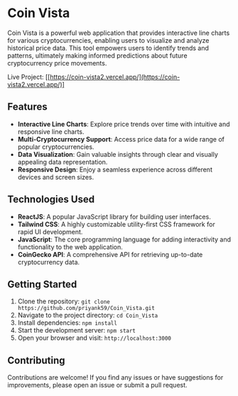 # Coin Vista

Coin Vista is a powerful web application that provides interactive line charts for various cryptocurrencies, enabling users to visualize and analyze historical price data. This tool empowers users to identify trends and patterns, ultimately making informed predictions about future cryptocurrency price movements.


Live Project: [[https://coin-vista2.vercel.app/](https://coin-vista2.vercel.app/)]

## Features

- **Interactive Line Charts**: Explore price trends over time with intuitive and responsive line charts.
- **Multi-Cryptocurrency Support**: Access price data for a wide range of popular cryptocurrencies.
- **Data Visualization**: Gain valuable insights through clear and visually appealing data representation.
- **Responsive Design**: Enjoy a seamless experience across different devices and screen sizes.

## Technologies Used

- **ReactJS**: A popular JavaScript library for building user interfaces.
- **Tailwind CSS**: A highly customizable utility-first CSS framework for rapid UI development.
- **JavaScript**: The core programming language for adding interactivity and functionality to the web application.
- **CoinGecko API**: A comprehensive API for retrieving up-to-date cryptocurrency data.

## Getting Started

1. Clone the repository: `git clone https://github.com/priyank59/Coin_Vista.git`
2. Navigate to the project directory: `cd Coin_Vista`
3. Install dependencies: `npm install`
4. Start the development server: `npm start`
5. Open your browser and visit: `http://localhost:3000`

## Contributing

Contributions are welcome! If you find any issues or have suggestions for improvements, please open an issue or submit a pull request.
